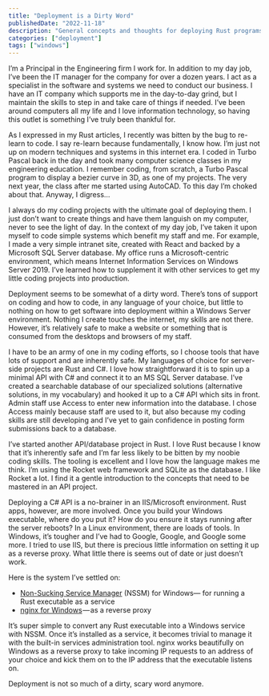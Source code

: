 ```yaml
---
title: "Deployment is a Dirty Word"
publishedDate: "2022-11-18"
description: "General concepts and thoughts for deploying Rust programs in a Microsoft Windows environment"
categories: ["deployment"]
tags: ["windows"]
---
```


I’m a Principal in the Engineering firm I work for. In addition to my day job, I’ve been the IT manager for the company for over a dozen years. I act as a specialist in the software and systems we need to conduct our business. I have an IT company which supports me in the day-to-day grind, but I maintain the skills to step in and take care of things if needed. I’ve been around computers all my life and I love information technology, so having this outlet is something I’ve truly been thankful for.

As I expressed in my Rust articles, I recently was bitten by the bug to re-learn to code. I say re-learn because fundamentally, I know how. I’m just not up on modern techniques and systems in this internet era. I coded in Turbo Pascal back in the day and took many computer science classes in my engineering education. I remember coding, from scratch, a Turbo Pascal program to display a bezier curve in 3D, as one of my projects. The very next year, the class after me started using AutoCAD. To this day I’m choked about that. Anyway, I digress…

I always do my coding projects with the ultimate goal of deploying them. I just don’t want to create things and have them languish on my computer, never to see the light of day. In the context of my day job, I’ve taken it upon myself to code simple systems which benefit my staff and me. For example, I made a very simple intranet site, created with React and backed by a Microsoft SQL Server database. My office runs a Microsoft-centric environment, which means Internet Information Services on Windows Server 2019. I’ve learned how to supplement it with other services to get my little coding projects into production.

Deployment seems to be somewhat of a dirty word. There’s tons of support on coding and how to code, in any language of your choice, but little to nothing on how to get software into deployment within a Windows Server environment. Nothing I create touches the internet, my skills are not there. However, it’s relatively safe to make a website or something that is consumed from the desktops and browsers of my staff.

I have to be an army of one in my coding efforts, so I choose tools that have lots of support and are inherently safe. My languages of choice for server-side projects are Rust and C#. I love how straightforward it is to spin up a minimal API with C# and connect it to an MS SQL Server database. I’ve created a searchable database of our specialized solutions (alternative solutions, in my vocabulary) and hooked it up to a C# API which sits in front. Admin staff use Access to enter new information into the database. I chose Access mainly because staff are used to it, but also because my coding skills are still developing and I’ve yet to gain confidence in posting form submissions back to a database.

I’ve started another API/database project in Rust. I love Rust because I know that it’s inherently safe and I’m far less likely to be bitten by my noobie coding skills. The tooling is excellent and I love how the language makes me think. I’m using the Rocket web framework and SQLite as the database. I like Rocket a lot. I find it a gentle introduction to the concepts that need to be mastered in an API project.

Deploying a C# API is a no-brainer in an IIS/Microsoft environment. Rust apps, however, are more involved. Once you build your Windows executable, where do you put it? How do you ensure it stays running after the server reboots? In a Linux environment, there are loads of tools. In Windows, it’s tougher and I’ve had to Google, Google, and Google some more. I tried to use IIS, but there is precious little information on setting it up as a reverse proxy. What little there is seems out of date or just doesn’t work.

Here is the system I’ve settled on:

- [Non-Sucking Service Manager](https://nssm.cc/) (NSSM) for Windows— for running a Rust executable as a service
- [nginx for Windows](https://nginx.org/en/docs/windows.html) — as a reverse proxy

It’s super simple to convert any Rust executable into a Windows service with NSSM. Once it’s installed as a service, it becomes trivial to manage it with the built-in services administration tool. nginx works beautifully on Windows as a reverse proxy to take incoming IP requests to an address of your choice and kick them on to the IP address that the executable listens on.

Deployment is not so much of a dirty, scary word anymore.
